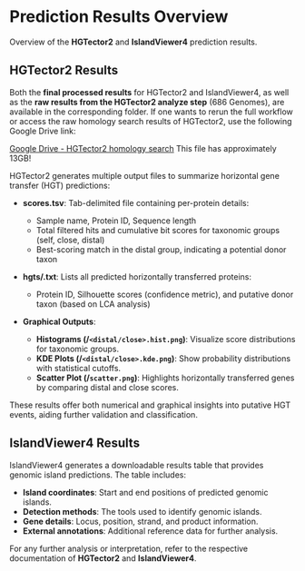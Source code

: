 # Prediction Results Overview

Overview of the **HGTector2** and **IslandViewer4** prediction results.

## HGTector2 Results
Both the **final processed results** for HGTector2 and IslandViewer4, as well as the **raw results from the HGTector2 analyze step** (686 Genomes), are available in the corresponding folder. If one wants to rerun the full workflow or access the raw homology search results of HGTector2, use the following Google Drive link:

[Google Drive - HGTector2 homology search](https://drive.google.com/drive/folders/1lK4vnQcEtd2CXB5jZRgTd8OBsiibe5au?usp=sharing) 
This file has approximately 13GB!

HGTector2 generates multiple output files to summarize horizontal gene transfer (HGT) predictions:

- **scores.tsv**: Tab-delimited file containing per-protein details:
  - Sample name, Protein ID, Sequence length
  - Total filtered hits and cumulative bit scores for taxonomic groups (self, close, distal)
  - Best-scoring match in the distal group, indicating a potential donor taxon

- **hgts/<sample>.txt**: Lists all predicted horizontally transferred proteins:
  - Protein ID, Silhouette scores (confidence metric), and putative donor taxon (based on LCA analysis)

- **Graphical Outputs**:
  - **Histograms (<sample>/`<distal/close>.hist.png`)**: Visualize score distributions for taxonomic groups.
  - **KDE Plots (<sample>/`<distal/close>.kde.png`)**: Show probability distributions with statistical cutoffs.
  - **Scatter Plot (<sample>/`scatter.png`)**: Highlights horizontally transferred genes by comparing distal and close scores.

These results offer both numerical and graphical insights into putative HGT events, aiding further validation and classification.

## IslandViewer4 Results
IslandViewer4 generates a downloadable results table that provides genomic island predictions. The table includes:
- **Island coordinates**: Start and end positions of predicted genomic islands.
- **Detection methods**: The tools used to identify genomic islands.
- **Gene details**: Locus, position, strand, and product information.
- **External annotations**: Additional reference data for further analysis.

For any further analysis or interpretation, refer to the respective documentation of **HGTector2** and **IslandViewer4**.

